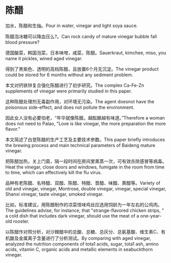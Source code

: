 # 陈醋

<p><span class="chinese">加水，陈醋和生抽。</span><span class="english">Pour in water, vinegar and light soya sauce.</span></p>

<p><span class="chinese">陈醋泡冰糖可以降血压么?。</span><span class="english">Can rock candy of mature vinegar bubble fall blood pressure?</span></p>

<p><span class="chinese">德国酸菜，韩国泡菜，日本味噌，咸菜，陈醋。</span><span class="english">Sauerkraut, kimchee, miso, you name it pickles, wined aged vinegar.</span></p>

<p><span class="chinese">得到了黑紫色、透明的高档陈醋，且放置6个月无沉淀。</span><span class="english">The vinegar product could be stored for 6 months without any sediment problem.</span></p>

<p><span class="chinese">本文对钙铁锌复合强化陈醋进行了初步研究。</span><span class="english">The complex Ca-Fe-Zn supplements of vinegar were primarily studied in this paper.</span></p>

<p><span class="chinese">这种陈醋处理剂无毒副作用，对环境无污染。</span><span class="english">The agent doesnot have the poisonous side-effect, and does not pollute the environment.</span></p>

<p><span class="chinese">因此女人没有必要怕老，“年华就像陈醋，越酝酿越有味道。”</span><span class="english">Therefore a woman does not need to Palao, "Love is like vinegar, the more preparation the more flavor."</span></p>

<p><span class="chinese">本文简述了白登陈醋的生产工艺及主要技术参数。</span><span class="english">This paper briefly introduces the brewing process and main technical parameters of Baideng mature vinegar.</span></p>

<p><span class="chinese">把陈醋加热，关上门窗，隔一段时间在房间里熏蒸一次，可有效杀除感冒等病毒。</span><span class="english">Heat the vinegar, close doors and windows, fumigate in the room from time to time, which can effectively kill the flu virus.</span></p>

<p><span class="chinese">品种有老陈醋、名特醋、双醋、陈醋、特醋、晋醋、味醋、熏醋等。</span><span class="english">Variety of old and vinegar, vinegar, Montrose, double vinegar, vinegar, special vinegar, Shanxi vinegar, taste vinegar, smoked vinegar.</span></p>

<p><span class="chinese">比如，标准建议，用陈醋制作的凉菜怪味鸡丝应选用饲龄为一年左右的公鸡肉。</span><span class="english">The guidelines advise, for instance, that "strange-flavored chicken strips, " a cold dish that includes dark vinegar, should use the meat of a one-year-old rooster.</span></p>

<p><span class="chinese">以陈醋作对照分析，对沙棘醋中的总酸、总糖、总灰分、总氨基酸、维生素C、有机酸及金属离子含量进行了分析测试。</span><span class="english">By comparing with aged vinegar, analyzed the nutrition components of tota1 acids, sugar, tota1 ash, amino acids, vitamin C, organic acids and metallic elements in seabuckthorn vinegar.</span></p>

